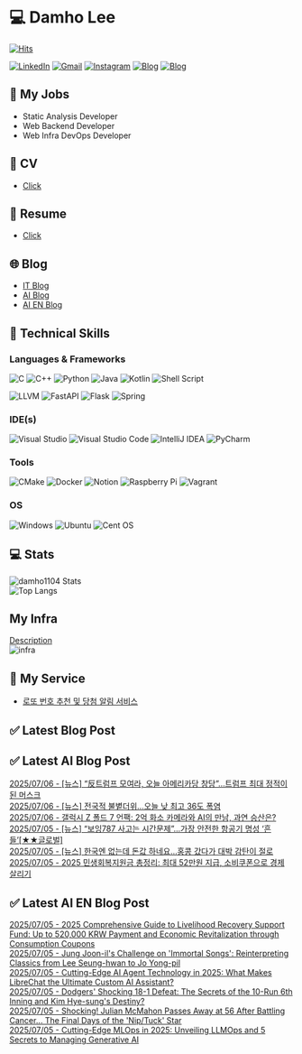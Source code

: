 
# 💻 Damho Lee

[![Hits](https://hits.seeyoufarm.com/api/count/incr/badge.svg?url=https%3A%2F%2Fgithub.com%2Fdamho1104&count_bg=%233D9CC8&title_bg=%23555555&icon=&icon_color=%23E7E7E7&title=hits&edge_flat=false)](https://hits.seeyoufarm.com)  

[![LinkedIn](https://img.shields.io/badge/Linkedin-%230077B5.svg?style=flat&logo=linkedin&logoColor=white)](https://www.linkedin.com/in/damho1104/)
[![Gmail](https://img.shields.io/badge/Gmail-D14836?style=flat&logo=gmail&logoColor=white)](mailto:damho1104@gmail.com)
[![Instagram](https://img.shields.io/badge/Instargram-%23E4405F.svg?style=flat&logo=Instagram&logoColor=white)](https://www.instagram.com/damho1104/)
[![Blog](https://img.shields.io/badge/Blog-%23000000.svg?style=flat&logo=Tistory&logoColor=white)](https://dmomo.co.kr/)
[![Blog](https://img.shields.io/badge/Blog-%23000000.svg?style=flat&logo=WordPress&logoColor=white)](https://blog.ai.dmomo.co.kr/)

## 📃 My Jobs
- Static Analysis Developer
- Web Backend Developer
- Web Infra DevOps Developer

## 📰 CV
- [Click](https://resume.dmomo.net/damho.lee/resume)  

## 📘 Resume
- [Click](https://damho1104.notion.site/8af3191b9815406d95708d9a0cea5a9e)  

## 🌐 Blog
- [IT Blog](https://dmomo.co.kr/)
- [AI Blog](https://blog.ai.dmomo.co.kr/)
- [AI EN Blog](https://ai.trend.dmomo.co.kr/)

## 💪 Technical Skills
### Languages & Frameworks
![C](https://img.shields.io/badge/c-%2300599C.svg?style=flat&logo=c&logoColor=white)
![C++](https://img.shields.io/badge/c++-%2300599C.svg?style=flat&logo=c%2B%2B&logoColor=white)
![Python](https://img.shields.io/badge/Python-3776AB.svg?&style=flat&logo=Python&logoColor=white)
![Java](https://img.shields.io/badge/java-%23ED8B00.svg?style=flat&logo=openjdk&logoColor=white)
![Kotlin](https://img.shields.io/badge/Kotlin-%237F52FF.svg?style=flat&logo=Kotlin&logoColor=white)
![Shell Script](https://img.shields.io/badge/Shell_script-%23121011.svg?style=flat&logo=gnu-bash&logoColor=white)  
  
![LLVM](https://img.shields.io/badge/LLVM/Clang-000B1D.svg?&style=flat&logo=LLVM&logoColor=white)
![FastAPI](https://img.shields.io/badge/FastAPI-005571?style=flat&logo=fastapi)
![Flask](https://img.shields.io/badge/Flask-%23000.svg?style=flat&logo=flask&logoColor=white)
![Spring](https://img.shields.io/badge/Springboot-%236DB33F.svg?style=flat&logo=spring&logoColor=white)
  
  
### IDE(s)
![Visual Studio](https://img.shields.io/badge/Visual%20Studio-5C2D91.svg?style=flat&logo=visual-studio&logoColor=white) 
![Visual Studio Code](https://img.shields.io/badge/Visual%20Studio%20Code-0078d7.svg?style=flat&logo=visual-studio-code&logoColor=white)
![IntelliJ IDEA](https://img.shields.io/badge/IntelliJIDEA-000000.svg?style=flat&logo=intellij-idea&logoColor=white) 
![PyCharm](https://img.shields.io/badge/PyCharm-143?style=flat&logo=pycharm&logoColor=black&color=black&labelColor=green) 


### Tools
![CMake](https://img.shields.io/badge/CMake-%23008FBA.svg?style=flat&logo=cmake&logoColor=white)
![Docker](https://img.shields.io/badge/docker-%230db7ed.svg?style=flat&logo=docker&logoColor=white)
![Notion](https://img.shields.io/badge/Notion-%23000000.svg?style=flat&logo=notion&logoColor=white)
![Raspberry Pi](https://img.shields.io/badge/-RaspberryPi-C51A4A?style=flat&logo=Raspberry-Pi)
![Vagrant](https://img.shields.io/badge/Vagrant-%231563FF.svg?style=flat&logo=vagrant&logoColor=white)


### OS
![Windows](https://img.shields.io/badge/Windows-0078D6?style=flat&logo=windows&logoColor=white)
![Ubuntu](https://img.shields.io/badge/Ubuntu-E95420?style=flat&logo=ubuntu&logoColor=white)
![Cent OS](https://img.shields.io/badge/Cent%20OS-002260?style=flat&logo=centos&logoColor=F0F0F0)


## :computer: Stats
![damho1104 Stats](https://github-readme-stats.vercel.app/api?username=damho1104&hide=issues&show_icons=true&show=prs_merged,prs_merged_percentage&theme=chartreuse-dark)  
![Top Langs](https://github-readme-stats.vercel.app/api/top-langs/?username=damho1104&layout=compact&theme=chartreuse-dark)


## My Infra
[Description](https://dmomo.co.kr/444)  
![infra](https://nextcloud.dmomo.net/apps/files_sharing/publicpreview/EtWDB9RaEXyf4FT?file=/&fileId=142416&x=6016&y=3384&a=true&etag=eee0bc0c4308201c786211582fdbc678)  





## 📣 My Service
- [로또 번호 추천 및 당첨 알림 서비스](https://lotto.dmomo.co.kr/)  


## ✅ Latest Blog Post


## ✅ Latest AI Blog Post
[2025/07/06 - [뉴스] “反트럼프 모여라, 오늘 아메리카당 창당”…트럼프 최대 정적이 된 머스크](https://blog.ai.dmomo.co.kr/news/5190) <br/>
[2025/07/06 - [뉴스] 전국적 불볕더위…오늘 낮 최고 36도 폭염](https://blog.ai.dmomo.co.kr/news/5187) <br/>
[2025/07/06 - 갤럭시 Z 폴드 7 언팩: 2억 화소 카메라와 AI의 만남, 과연 승산은?](https://blog.ai.dmomo.co.kr/ai/5184) <br/>
[2025/07/05 - [뉴스] “보잉787 사고는 시간문제”…가장 안전한 항공기 명성 ‘흔들’[★★글로벌]](https://blog.ai.dmomo.co.kr/news/5181) <br/>
[2025/07/05 - [뉴스] 한국엔 없는데 돈값 하네요…홍콩 갔다가 대박 감탄이 절로](https://blog.ai.dmomo.co.kr/news/5178) <br/>
[2025/07/05 - 2025 민생회복지원금 총정리: 최대 52만원 지급, 소비쿠폰으로 경제 살리기](https://blog.ai.dmomo.co.kr/trend/5175) <br/>

## ✅ Latest AI EN Blog Post
[2025/07/05 - 2025 Comprehensive Guide to Livelihood Recovery Support Fund: Up to 520,000 KRW Payment and Economic Revitalization through Consumption Coupons](https://ai.trend.dmomo.co.kr/2025/07/2025-comprehensive-guide-to-livelihood.html) <br/>
[2025/07/05 - Jung Joon-il's Challenge on 'Immortal Songs': Reinterpreting Classics from Lee Seung-hwan to Jo Yong-pil](https://ai.trend.dmomo.co.kr/2025/07/jung-joon-ils-challenge-on-immortal.html) <br/>
[2025/07/05 - Cutting-Edge AI Agent Technology in 2025: What Makes LibreChat the Ultimate Custom AI Assistant?](https://ai.trend.dmomo.co.kr/2025/07/cutting-edge-ai-agent-technology-in.html) <br/>
[2025/07/05 - Dodgers' Shocking 18-1 Defeat: The Secrets of the 10-Run 6th Inning and Kim Hye-sung's Destiny?](https://ai.trend.dmomo.co.kr/2025/07/dodgers-shocking-18-1-defeat-secrets-of.html) <br/>
[2025/07/05 - Shocking! Julian McMahon Passes Away at 56 After Battling Cancer... The Final Days of the 'Nip/Tuck' Star](https://ai.trend.dmomo.co.kr/2025/07/shocking-julian-mcmahon-passes-away-at.html) <br/>
[2025/07/05 - Cutting-Edge MLOps in 2025: Unveiling LLMOps and 5 Secrets to Managing Generative AI](https://ai.trend.dmomo.co.kr/2025/07/cutting-edge-mlops-in-2025-unveiling.html) <br/>
